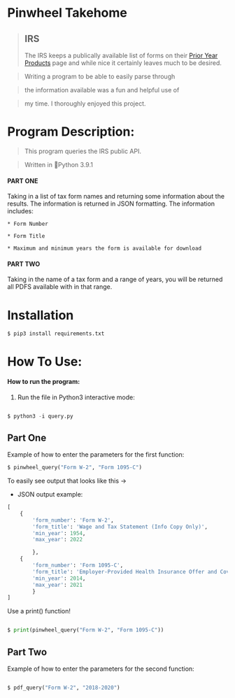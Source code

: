 # Pinwheel Takehome 

>  ## IRS
>
> The IRS keeps a publically available list of forms on their [Prior Year Products](https://apps.irs.gov/app/picklist/list/priorFormPublication.html) page and while nice it certainly leaves much to be desired.

> Writing a program to be able to easily parse through

> the information available was a fun and helpful use of 

> my time. I thoroughly enjoyed this project.

>

# Program Description:

> This program queries the IRS public API.

>

> Written in  🐍Python 3.9.1

#### PART ONE 

Taking in a list of tax form names and returning some 
information about the results. 
The information is returned in JSON formatting.
The information includes:<br>

    * Form Number

    * Form Title

    * Maximum and minimum years the form is available for download    

#### PART TWO

Taking in the name of a tax form and a range of years, you will
be returned all PDFS available with in that range. 

# Installation

```bash
$ pip3 install requirements.txt
```

# How To Use:

#### How to run the program:

1. Run the file in Python3 interactive mode:
```python

$ python3 -i query.py

``` 

## Part One

Example of how to enter the parameters for the first function:
```python
$ pinwheel_query("Form W-2", "Form 1095-C")
```
To easily see output that looks like this  ->

* JSON output example:

```python
[
    {
        'form_number': 'Form W-2', 
        'form_title': 'Wage and Tax Statement (Info Copy Only)',
        'min_year': 1954, 
        'max_year': 2022

        },
    {   
        'form_number': 'Form 1095-C', 
        'form_title': 'Employer-Provided Health Insurance Offer and Coverage', 
        'min_year': 2014, 
        'max_year': 2021
        }
]
```
Use a print() function!
```python

$ print(pinwheel_query("Form W-2", "Form 1095-C"))

```


## Part Two

Example of how to enter the parameters for the second function:

```python

$ pdf_query("Form W-2", "2018-2020")

```
